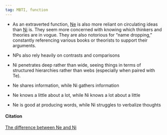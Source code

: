 ```yaml
---
tag: MBTI, function
---
```

- As an extraverted function, [Ne](obsidian://open?vault=dwarves&file=brain%2FHR%2FMBTI%2FExtroverted%20Intuition%20-%20Ne) is also more reliant on circulating ideas than [Ni](obsidian://open?vault=dwarves&file=brain%2FHR%2FMBTI%2FIntroverted%20Intuition%20-%20Ni) is. They seem more concerned with knowing which thinkers and theories are in vogue. They are also notorious for “name dropping,” constantly referencing various books or theorists to support their arguments.

- NPs also rely heavily on contrasts and comparisons

- Ni penetrates deep rather than wide, seeing things in terms of structured hierarchies rather than webs (especially when paired with Te).
 
- Ne shares information, while Ni gathers information

- Ne knows a little about a lot, while Ni knows a lot about a little

- Ne is good at producing words, while Ni struggles to verbalize thoughts

#### Citation
[The difference between Ne and Ni](https://practicaltyping.com/2020/02/24/7-differences-between-ne-and-ni-users/#)